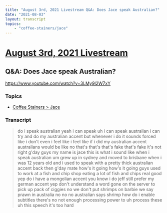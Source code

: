 ```yaml
---
title: "August 3rd, 2021 Livestream Q&A: Does Jace speak Australian?"
date: "2021-08-03"
layout: transcript
topics:
    - "coffee-stainers/jace"
---
```

# [August 3rd, 2021 Livestream](../2021-08-03.md)
## Q&A: Does Jace speak Australian?
https://www.youtube.com/watch?v=3LMy9l2W7xY

### Topics
* [Coffee Stainers > Jace](../topics/coffee-stainers/jace.md)

### Transcript

> do i speak australian yeah i can speak uh i can speak australian i can try and do my australian accent but whenever i do it sounds forced like i don't even i feel like i feel like if i did my australian accent australians would be like no that's that's that's fake that's fake it's not right g'day guys my name is jace this is what i sound like when i speak australian um grew up in sydney and moved to brisbane when i was 12 years old and i used to speak with a pretty thick australian accent back then g'day mate how's it going how's it going guys used to work at a fish and chip shop eating a lot of fish and chips real good yep do i have a mongolian accent you know i do jeff still prefer my german accent yep don't understand a word gone on the server to pick up pack of ciggies no we don't put shrimps on barbie we say prawn in australia no no no australian says shrimp how do i enable subtitles there's no not enough processing power to uh process these uh this speech it's too hard
